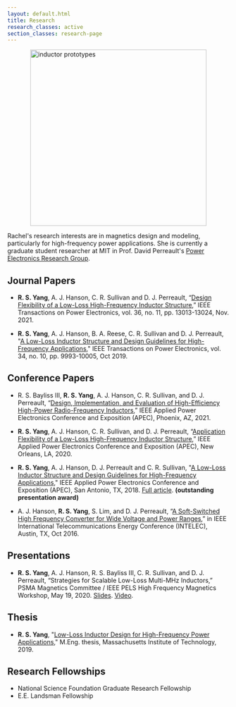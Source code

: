 ```yaml
---
layout: default.html
title: Research
research_classes: active
section_classes: research-page
---
```


<img src="/assets/images/research/MP_prototypes.jpg" style="display: block; margin: auto;" width="400" alt="inductor prototypes">

Rachel's research interests are in magnetics design and modeling, particularly for high-frequency power applications. She is currently a graduate student researcher at MIT in Prof. David Perreault's [Power Electronics Research Group](https://www.rle.mit.edu/per/).


## Journal Papers

- **R. S. Yang**, A. J. Hanson, C. R. Sullivan and D. J. Perreault, “[Design Flexibility of a Low-Loss High-Frequency Inductor Structure](https://ieeexplore.ieee.org/document/9420302),” IEEE Transactions on Power Electronics, vol. 36, no. 11, pp. 13013-13024, Nov. 2021.

- **R. S. Yang**, A. J. Hanson, B. A. Reese, C. R. Sullivan and D. J. Perreault, "[A Low-Loss Inductor Structure and Design Guidelines for High-Frequency Applications](https://ieeexplore.ieee.org/document/8610126/)," IEEE Transactions on Power Electronics, vol. 34, no. 10, pp. 9993-10005, Oct 2019.

## Conference Papers

- R. S. Bayliss III, **R. S. Yang**, A. J. Hanson, C. R. Sullivan, and D. J. Perreault, “[Design, Implementation, and Evaluation of High-Efficiency High-Power Radio-Frequency Inductors](https://ieeexplore.ieee.org/document/9487301),” IEEE Applied Power Electronics Conference and Exposition (APEC), Phoenix, AZ, 2021.

- **R. S. Yang**, A. J. Hanson, C. R. Sullivan, and D. J. Perreault, “[Application Flexibility of a Low-Loss High-Frequency Inductor Structure](https://ieeexplore.ieee.org/document/9124502),” IEEE Applied Power Electronics Conference and Exposition (APEC), New Orleans, LA, 2020.

- **R. S. Yang**, A. J. Hanson, D. J. Perreault and C. R. Sullivan, "[A Low-Loss Inductor Structure and Design Guidelines for High-Frequency Applications](https://ieeexplore.ieee.org/document/8341070/)," IEEE Applied Power Electronics Conference and Exposition (APEC), San Antonio, TX, 2018. [Full article](https://dspace.mit.edu/bitstream/handle/1721.1/123505/Yang%20APEC18%20HF%20Inductor%20final.pdf?sequence=2&isAllowed=y). **(outstanding presentation award)**

- A. J. Hanson, **R. S. Yang**, S. Lim, and D. J. Perreault, “[A Soft-Switched High Frequency Converter for Wide Voltage and Power Ranges](https://ieeexplore.ieee.org/document/7749103/),” in IEEE International Telecommunications Energy Conference (INTELEC), Austin, TX, Oct 2016.


## Presentations

- **R. S. Yang**, A. J. Hanson, R. S. Bayliss III, C. R. Sullivan, and D. J. Perreault, “Strategies for Scalable Low-Loss Multi-MHz Inductors,” PSMA Magnetics Committee / IEEE PELS High Frequency Magnetics Workshop, May 19, 2020. [Slides](https://www.psma.com/sites/default/files/uploads/files/Strategies%20for%20Scalable%20Low-Loss%20Multi-MHz%20Inductors%20Yang%2C%20MIT.pdf). [Video](https://www.psma.com/technical-forums/magnetics/presentations).


## Thesis

- **R. S. Yang**, "[Low-Loss Inductor Design for High-Frequency Power Applications](https://dspace.mit.edu/bitstream/handle/1721.1/123006/1127567059-MIT.pdf?sequence=1&isAllowed=y)," M.Eng. thesis, Massachusetts Institute of Technology, 2019.


## Research Fellowships

- National Science Foundation Graduate Research Fellowship
- E.E. Landsman Fellowship
